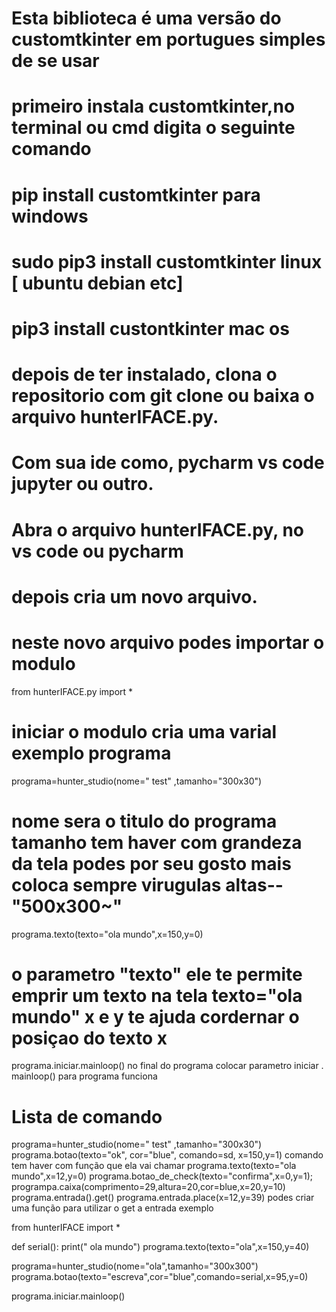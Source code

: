 # Esta biblioteca é uma versão do customtkinter em portugues simples de se usar
# primeiro instala customtkinter,no terminal  ou cmd   digita o  seguinte comando
# pip install customtkinter       para   windows
# sudo pip3 install customtkinter linux [ ubuntu  debian etc]
# pip3 install custontkinter   mac os

# depois de ter instalado, clona o repositorio com git clone ou baixa o arquivo hunterIFACE.py.
# Com  sua ide como, pycharm  vs code jupyter ou outro.
# Abra o arquivo  hunterIFACE.py, no vs code ou pycharm 
# depois cria um novo arquivo. 
# neste novo arquivo  podes importar o modulo

from hunterIFACE.py import *

# iniciar  o modulo cria uma varial exemplo programa

programa=hunter_studio(nome=" test" ,tamanho="300x30")
# nome sera o  titulo do programa tamanho  tem haver com grandeza da tela podes por seu gosto mais coloca sempre virugulas altas-- "500x300~" 
programa.texto(texto="ola mundo",x=150,y=0)
# o parametro "texto" ele te permite emprir um texto na tela  texto="ola mundo"  x e y te ajuda  cordernar o posiçao do texto  x 
programa.iniciar.mainloop()
no final  do programa  colocar parametro iniciar . mainloop() para programa funciona  

# Lista de comando

programa=hunter_studio(nome=" test" ,tamanho="300x30")
programa.botao(texto="ok", cor="blue", comando=sd, x=150,y=1)
comando tem haver com função  que ela vai chamar 
programa.texto(texto="ola mundo",x=12,y=0)
programa.botao_de_check(texto="confirma",x=0,y=1);
programpa.caixa(comprimento=29,altura=20,cor=blue,x=20,y=10)
programa.entrada().get()
programa.entrada.place(x=12,y=39)
podes criar uma função  para utilizar o  get a entrada
exemplo

from hunterIFACE import *

def  serial():
   print(" ola mundo")
   programa.texto(texto="ola",x=150,y=40)
   
programa=hunter_studio(nome="ola",tamanho="300x300")
programa.botao(texto="escreva",cor="blue",comando=serial,x=95,y=0)

programa.iniciar.mainloop()












